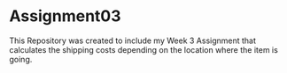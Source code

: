 # Assignment03
This Repository was created to include my Week 3 Assignment that calculates the shipping costs depending on the location where the item is going.
